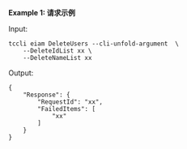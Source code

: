 **Example 1: 请求示例**



Input: 

```
tccli eiam DeleteUsers --cli-unfold-argument  \
    --DeleteIdList xx \
    --DeleteNameList xx
```

Output: 
```
{
    "Response": {
        "RequestId": "xx",
        "FailedItems": [
            "xx"
        ]
    }
}
```


